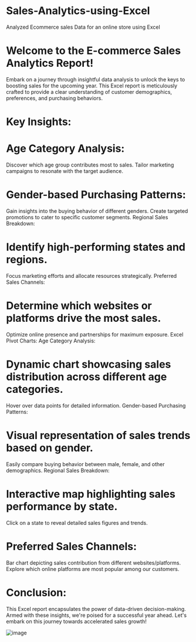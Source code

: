 # Sales-Analytics-using-Excel
Analyzed Ecommerce sales Data for an online store using Excel
# Welcome to the E-commerce Sales Analytics Report!
Embark on a journey through insightful data analysis to unlock the keys to boosting sales for the upcoming year. This Excel report is meticulously crafted to provide a clear understanding of customer demographics, preferences, and purchasing behaviors.

# Key Insights:
# Age Category Analysis:

Discover which age group contributes most to sales.
Tailor marketing campaigns to resonate with the target audience.

# Gender-based Purchasing Patterns:

Gain insights into the buying behavior of different genders.
Create targeted promotions to cater to specific customer segments.
Regional Sales Breakdown:

# Identify high-performing states and regions.
Focus marketing efforts and allocate resources strategically.
Preferred Sales Channels:

# Determine which websites or platforms drive the most sales.
Optimize online presence and partnerships for maximum exposure.
Excel Pivot Charts:
Age Category Analysis:

# Dynamic chart showcasing sales distribution across different age categories.
Hover over data points for detailed information.
Gender-based Purchasing Patterns:

# Visual representation of sales trends based on gender.
Easily compare buying behavior between male, female, and other demographics.
Regional Sales Breakdown:

# Interactive map highlighting sales performance by state.
Click on a state to reveal detailed sales figures and trends.

# Preferred Sales Channels:
Bar chart depicting sales contribution from different websites/platforms.
Explore which online platforms are most popular among our customers.


# Conclusion:
This Excel report encapsulates the power of data-driven decision-making. Armed with these insights, we're poised for a successful year ahead. Let's embark on this journey towards accelerated sales growth!

![image](https://github.com/Samayamy/Sales-Analytics-using-Excel/assets/53617164/ca411087-6cc0-4a9a-9646-42649627d416)
